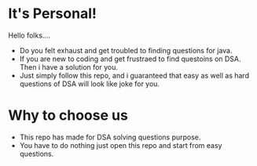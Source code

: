 # It's Personal!
   Hello folks....
* Do you felt exhaust and get troubled to finding questions for
   java.
* If you are new to coding and get frustraed to find questoins on DSA. Then i have a solution for you.
* Just simply follow this repo, and i guaranteed that easy as well as hard questions of DSA will look like joke for you.

# Why to choose us

* This repo has made for DSA solving questions purpose.
* You have to do nothing just open this repo and start from easy questions.
